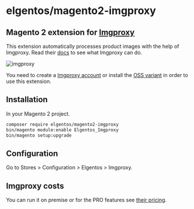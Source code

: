 # elgentos/magento2-imgproxy

## Magento 2 extension for [Imgproxy](https://imgproxy.net)
This extension automatically processes product images with the help of Imgproxy.
Read their [docs](https://docs.imgproxy.net/) to see what  Imgproxy can do.

![imgproxy](https://imgproxy.evilmartians.com/tuxMEtqXgP_uNZeNYTd7FiTh1FdEdTX8tmFXWN-XU5M/rs:fill:1160:532:1/dpr:2/g:ce/wm:0.5:soea:0:0:0.2/wmu:aHR0cHM6Ly9pbWdwcm94eS5uZXQvd2F0ZXJtYXJrLnN2Zw/plain/https:%2F%2Fwww.nasa.gov%2Fsites%2Fdefault%2Ffiles%2Fthumbnails%2Fimage%2Fpia22228.jpg)

You need to create a [Imgproxy account](https://imgproxy.net/#request) or install the [OSS variant](https://docs.imgproxy.net/installation) in order to use this extension.

## Installation
In your Magento 2 project.

```bash
composer require elgentos/magento2-imgproxy
bin/magento module:enable Elgentos_Imgproxy
bin/magento setup:upgrade
```

## Configuration
Go to Stores > Configuration > Elgentos > Imgproxy.

## Imgproxy costs
You can run it on premise or for the PRO features see [their pricing](https://imgproxy.net/#pro).
